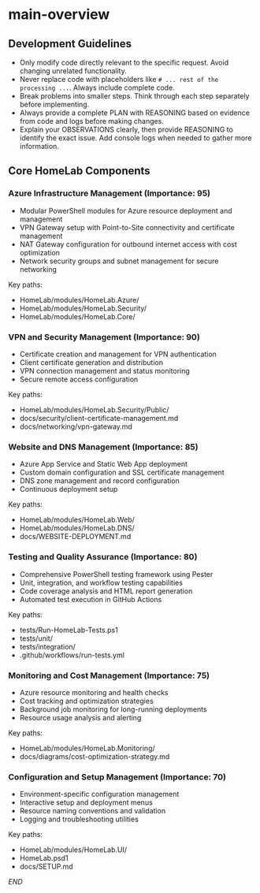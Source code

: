 # main-overview

## Development Guidelines

- Only modify code directly relevant to the specific request. Avoid changing unrelated functionality.
- Never replace code with placeholders like `# ... rest of the processing ...`. Always include complete code.
- Break problems into smaller steps. Think through each step separately before implementing.
- Always provide a complete PLAN with REASONING based on evidence from code and logs before making changes.
- Explain your OBSERVATIONS clearly, then provide REASONING to identify the exact issue. Add console logs when needed to gather more information.

## Core HomeLab Components

### Azure Infrastructure Management (Importance: 95)
- Modular PowerShell modules for Azure resource deployment and management
- VPN Gateway setup with Point-to-Site connectivity and certificate management
- NAT Gateway configuration for outbound internet access with cost optimization
- Network security groups and subnet management for secure networking

Key paths:
- HomeLab/modules/HomeLab.Azure/
- HomeLab/modules/HomeLab.Security/
- HomeLab/modules/HomeLab.Core/

### VPN and Security Management (Importance: 90)
- Certificate creation and management for VPN authentication
- Client certificate generation and distribution
- VPN connection management and status monitoring
- Secure remote access configuration

Key paths:
- HomeLab/modules/HomeLab.Security/Public/
- docs/security/client-certificate-management.md
- docs/networking/vpn-gateway.md

### Website and DNS Management (Importance: 85)
- Azure App Service and Static Web App deployment
- Custom domain configuration and SSL certificate management
- DNS zone management and record configuration
- Continuous deployment setup

Key paths:
- HomeLab/modules/HomeLab.Web/
- HomeLab/modules/HomeLab.DNS/
- docs/WEBSITE-DEPLOYMENT.md

### Testing and Quality Assurance (Importance: 80)
- Comprehensive PowerShell testing framework using Pester
- Unit, integration, and workflow testing capabilities
- Code coverage analysis and HTML report generation
- Automated test execution in GitHub Actions

Key paths:
- tests/Run-HomeLab-Tests.ps1
- tests/unit/
- tests/integration/
- .github/workflows/run-tests.yml

### Monitoring and Cost Management (Importance: 75)
- Azure resource monitoring and health checks
- Cost tracking and optimization strategies
- Background job monitoring for long-running deployments
- Resource usage analysis and alerting

Key paths:
- HomeLab/modules/HomeLab.Monitoring/
- docs/diagrams/cost-optimization-strategy.md

### Configuration and Setup Management (Importance: 70)
- Environment-specific configuration management
- Interactive setup and deployment menus
- Resource naming conventions and validation
- Logging and troubleshooting utilities

Key paths:
- HomeLab/modules/HomeLab.UI/
- HomeLab.psd1
- docs/SETUP.md

$END$